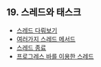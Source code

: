 ## 19. 스레드와 태스크
>
- [스레드 다뤄보기](https://github.com/SeoDongWoo1216/StudyCSharp21/blob/main/chap19/Chap19App/21_03_05_01_FirstThread/Program.cs)
- [여러가지 스레드 메서드](https://github.com/SeoDongWoo1216/StudyCSharp21/blob/main/chap19/Chap19App/21_03_05_02_ThreadStateApp/Program.cs)
- [스레드 종료](https://github.com/SeoDongWoo1216/StudyCSharp21/blob/main/chap19/Chap19App/21_03_05_03_SideTaskApp/Program.cs)
- [프로그레스 바를 이용한 스레드](https://github.com/SeoDongWoo1216/StudyCSharp21/blob/main/chap19/Chap19App/21_03_05_04_ProgressTestApp/frmMain.cs)
